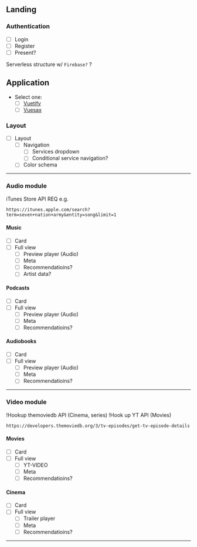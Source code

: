 ## Landing

### Authentication

- [ ] Login
- [ ] Register
- [ ] Present?

Serverless structure w/
`Firebase?`
?

## Application

- Select one:
  - [ ] [Vuetify](https://vuetifyjs.com/en/getting-started/installation/)
  - [ ] [Vuesax](https://vuesax.com/docs/components/)

### Layout

- [ ] Layout
  - [ ] Navigation
    - [ ] Services dropdown
    - [ ] Conditional service navigation?
  - [ ] Color schema

---

### Audio module

iTunes Store API REQ e.g.

```
https://itunes.apple.com/search?term=seven+nation+army&entity=song&limit=1
```

#### Music

- [ ] Card
- [ ] Full view
  - [ ] Preview player (Audio)
  - [ ] Meta
  - [ ] Recommendatioins?
  - [ ] Artist data?

#### Podcasts

- [ ] Card
- [ ] Full view
  - [ ] Preview player (Audio)
  - [ ] Meta
  - [ ] Recommendatioins?

#### Audiobooks

- [ ] Card
- [ ] Full view
  - [ ] Preview player (Audio)
  - [ ] Meta
  - [ ] Recommendatioins?

---

### Video module

!Hookup themoviedb API (Cinema, series)
!Hook up YT API (Movies)

```
https://developers.themoviedb.org/3/tv-episodes/get-tv-episode-details
```

#### Movies

- [ ] Card
- [ ] Full view
  - [ ] YT-VIDEO
  - [ ] Meta
  - [ ] Recommendatioins?

#### Cinema

- [ ] Card
- [ ] Full view
  - [ ] Trailer player
  - [ ] Meta
  - [ ] Recommendatioins?

---
